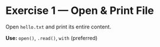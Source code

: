 # Exercise 1 — Open & Print File

Open `hello.txt` and print its entire content.

**Use:** `open()`, `.read()`, `with` (preferred)